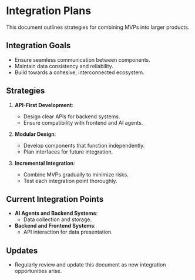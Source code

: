 # Integration Plans

This document outlines strategies for combining MVPs into larger products.

## Integration Goals
- Ensure seamless communication between components.
- Maintain data consistency and reliability.
- Build towards a cohesive, interconnected ecosystem.

## Strategies
1. **API-First Development**:
   - Design clear APIs for backend systems.
   - Ensure compatibility with frontend and AI agents.

2. **Modular Design**:
   - Develop components that function independently.
   - Plan interfaces for future integration.

3. **Incremental Integration**:
   - Combine MVPs gradually to minimize risks.
   - Test each integration point thoroughly.

## Current Integration Points
- **AI Agents and Backend Systems**:
  - Data collection and storage.
- **Backend and Frontend Systems**:
  - API interaction for data presentation.

## Updates
- Regularly review and update this document as new integration opportunities arise.
